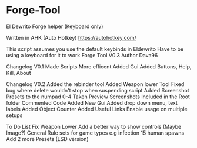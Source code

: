 # Forge-Tool
El Dewrito Forge helper (Keyboard only)


Written in AHK (Auto Hotkey) https://autohotkey.com/

This script assumes you use the default keybinds in Eldewrito
Have to be using a keyboard for it to work
Forge Tool V0.3
Author Dava96


Changelog V0.1 
Made Scripts More efficent
Added Gui
Added Buttons, Help, Kill, About



Changelog V0.2
Added the rebinder tool
Added Weapon lower Tool
Fixed bug where delete wouldn't stop when suspending script
Added Screenshot Presets to the numpad 0-4
Taken Preview Screenshots Included in the Root folder
Commented Code
Added New Gui
Added drop down menu, text labels
Added Object Counter
Added Useful Links
Enable usage on multiple setups



To Do List
Fix Weapon Lower
Add a better way to show controls (Maybe Image?)
General Rule sets for game types  e.g infection 15 human spawns
Add 2 more Presets (LSD version)
